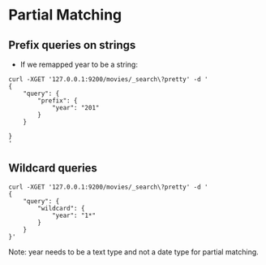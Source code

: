 # Partial Matching

## Prefix queries on strings

- If we remapped year to be a string:

```
curl -XGET '127.0.0.1:9200/movies/_search\?pretty' -d '
{
	"query": {
		"prefix": {
			"year": "201"
		}
	}

}
'
```

## Wildcard queries

```
curl -XGET '127.0.0.1:9200/movies/_search\?pretty' -d '
{
	"query": {
		"wildcard": {
			"year": "1*"
		}
	}
}'
```

Note: year needs to be a text type and not a date type for partial matching.
